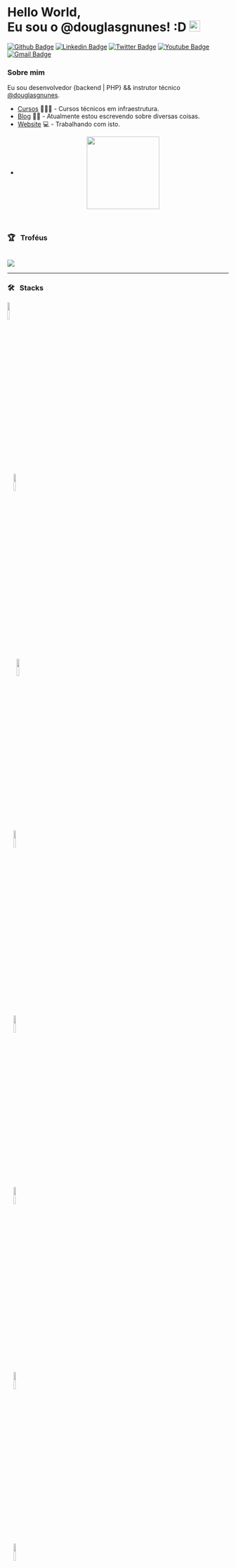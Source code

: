 # Hello World, <br/> Eu sou o @douglasgnunes! :D <img src="https://media.giphy.com/media/hvRJCLFzcasrR4ia7z/giphy.gif" width="25px">

[![Github Badge](https://img.shields.io/badge/-Github-000?style=flat-square&logo=Github&logoColor=white&link=https://github.com/douglasgnunes)](https://github.com/douglasgnunes)
[![Linkedin Badge](https://img.shields.io/badge/-LinkedIn-blue?style=flat-square&logo=Linkedin&logoColor=white&link=https://www.linkedin.com/in//)](https://www.linkedin.com/in//)
[![Twitter Badge](https://img.shields.io/badge/-Twitter-1ca0f1?style=flat-square&labelColor=1ca0f1&logo=twitter&logoColor=white&link=https://twitter.com/)](https://twitter.com/)
[![Youtube Badge](https://img.shields.io/badge/-YouTube-ff0000?style=flat-square&labelColor=ff0000&logo=youtube&logoColor=white&link=https://www.youtube.com/user/)](https://www.youtube.com/user/)
[![Gmail Badge](https://img.shields.io/badge/-Gmail-c14438?style=flat-square&labelColor=c14438&logo=Gmail&logoColor=white)](mailto:douglas.gnunex@gmail.com)

### Sobre mim
Eu sou desenvolvedor {backend | PHP}  && instrutor técnico [@douglasgnunes](https:///).

- [Cursos](https:///) 👨🏼‍🏫 - Cursos técnicos em infraestrutura.
- [Blog](https:///) ✍🏼 - Atualmente estou escrevendo sobre diversas coisas.
- [Website](https:///) 💻 - Trabalhando com isto.
- <p align="center">
  <a href="https://github.com/anuraghazra/github-readme-stats">
    <img
      align="center"
      height="165"
      src="https://github-readme-stats.vercel.app/api?username=douglasgnunes&count_private=true&show_icons=true&custom_title=Github%20Status&hide=issues&theme=radical"
    />
  </a>
</p>

<br />
<h3>🏆 &nbsp; Troféus </h3>
<br />
<img src="https://github-profile-trophy.vercel.app/?username=douglasgnunes&theme=flat&no-frame=true&margin-w=30" />
<br />
<hr />
<h3>🛠 &nbsp; Stacks</h3>
<code><img width="10%" src="https://www.vectorlogo.zone/logos/w3_html5/w3_html5-ar21.svg">  
  <img width="10%" src="https://www.vectorlogo.zone/logos/jquery/jquery-ar21.svg">
</code>
<br />
<code>   
   <img width="10%" src="https://www.vectorlogo.zone/logos/php/php-ar21.svg">
  <img width="10%" src="https://www.vectorlogo.zone/logos/laravel/laravel-ar21.svg">  
</code>
<br />
<code>
  <img width="10%" src="https://www.vectorlogo.zone/logos/linuxfoundation/linuxfoundation-ar21.svg"> 
  <img width="10%" src="https://www.vectorlogo.zone/logos/hackerone/hackerone-ar21.svg"> 
</code>
<br />
<code>
  <img width="10%" src="https://www.vectorlogo.zone/logos/ansible/ansible-ar21.svg"> 
  <img width="10%" src="https://www.vectorlogo.zone/logos/vagrantup/vagrantup-ar21.svg">  
</code>
<br />
<code>
  <img width="10%" src="https://www.vectorlogo.zone/logos/python/python-ar21.svg"> 
  <img width="10%" src="https://www.vectorlogo.zone/logos/djangoproject/djangoproject-ar21.svg">  
</code>
<br />
<!--
**douglasgnunes/douglasgnunes** is a ✨ _special_ ✨ repository because its `README.md` (this file) appears on your GitHub profile.

Here are some ideas to get you started:

- 🔭 I’m currently working on ...
- 🌱 I’m currently learning ...
- 👯 I’m looking to collaborate on ...
- 🤔 I’m looking for help with ...
- 💬 Ask me about ...
- 📫 How to reach me: ...
- 😄 Pronouns: ...
- ⚡ Fun fact: ...
-->


